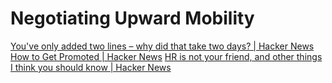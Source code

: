 # Negotiating Upward Mobility

[You've only added two lines – why did that take two days? | Hacker News](https://news.ycombinator.com/item?id=23835918)
[How to Get Promoted | Hacker News](https://news.ycombinator.com/item?id=24618707)
[HR is not your friend, and other things I think you should know | Hacker News](https://news.ycombinator.com/item?id=25817795)
